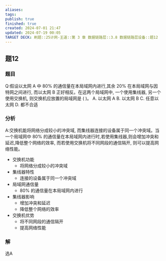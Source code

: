 ```yaml
---
aliases: 
tags: 
publish: true
finished: true
created: 2024-07-01 21:47
updated: 2024-07-19 00:05
TARGET DECK: 刷题::25计网-王道::第 3 章 数据链路层::3.8 数据链路层设备::题12
---
```


## 题12
### 题目
Q:假设以太网 A 中 ${80}\%$ 的通信量在本局域网内进行,其余 ${20}\%$ 在本局域网与因特网之间进行, 而以太网 B 正好相反。在这两个局域网中, 一个使用集线器, 另一个使用交换机, 则交换机应放置的局域网是 ( )。
A. 以太网 A 
B. 以太网 B 
C. 任意以太网 
D. 都不合适
### 分析
A:交换机能将网络分成较小的冲突域, 而集线器连接的设备属于同一个冲突域。当一个局域网中 ${80}\%$ 的通信量在本局域网内进行时,若使用集线器,则会增加冲突和延迟,降低整个网络的效率, 而若使用交换机将不同网段的通信隔开, 则可以提高网络性能。
- 交换机功能
  - 将网络分成较小的冲突域
- 集线器特性
  - 连接的设备属于同一个冲突域
- 局域网通信量
  - ${80}\%$ 的通信量在本局域网内进行
- 集线器影响
  - 增加冲突和延迟
  - 降低整个网络的效率
- 交换机优势
  - 将不同网段的通信隔开
  - 提高网络性能
### 解
选A
